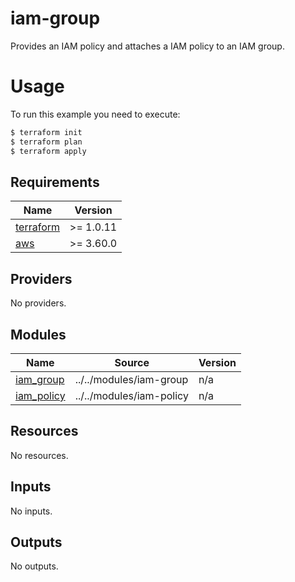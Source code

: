 # iam-group

Provides an IAM policy and attaches a IAM policy to an IAM group.

# Usage

To run this example you need to execute:

```bash
$ terraform init
$ terraform plan
$ terraform apply
```

<!-- BEGIN_TF_DOCS -->
## Requirements

| Name | Version |
|------|---------|
| <a name="requirement_terraform"></a> [terraform](#requirement\_terraform) | >= 1.0.11 |
| <a name="requirement_aws"></a> [aws](#requirement\_aws) | >= 3.60.0 |

## Providers

No providers.

## Modules

| Name | Source | Version |
|------|--------|---------|
| <a name="module_iam_group"></a> [iam\_group](#module\_iam\_group) | ../../modules/iam-group | n/a |
| <a name="module_iam_policy"></a> [iam\_policy](#module\_iam\_policy) | ../../modules/iam-policy | n/a |

## Resources

No resources.

## Inputs

No inputs.

## Outputs

No outputs.
<!-- END_TF_DOCS -->